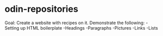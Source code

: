 # odin-repositories

Goal: Create a website with recipes on it.
Demonstrate the following:
    -Setting up HTML boilerplate
    -Headings
    -Paragraphs
    -Pictures
    -Links
    -Lists